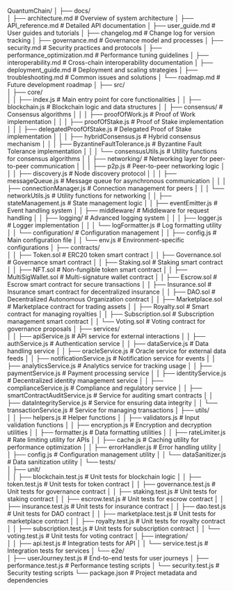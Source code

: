 QuantumChain/
│
├── docs/                  
│   ├── architecture.md                # Overview of system architecture
│   ├── API_reference.md                # Detailed API documentation
│   ├── user_guide.md                   # User guides and tutorials
│   ├── changelog.md                    # Change log for version tracking
│   ├── governance.md                    # Governance model and processes
│   ├── security.md                     # Security practices and protocols
│   ├── performance_optimization.md      # Performance tuning guidelines
│   ├── interoperability.md              # Cross-chain interoperability documentation
│   ├── deployment_guide.md              # Deployment and scaling strategies
│   ├── troubleshooting.md               # Common issues and solutions
│   └── roadmap.md                       # Future development roadmap
│
├── src/                   
│   ├── core/              
│   │   ├── index.js                    # Main entry point for core functionalities
│   │   ├── blockchain.js                # Blockchain logic and data structures
│   │   ├── consensus/                   # Consensus algorithms
│   │   │   ├── proofOfWork.js           # Proof of Work implementation
│   │   │   ├── proofOfStake.js          # Proof of Stake implementation
│   │   │   ├── delegatedProofOfStake.js  # Delegated Proof of Stake implementation
│   │   │   ├── hybridConsensus.js        # Hybrid consensus mechanism
│   │   │   ├── ByzantineFaultTolerance.js # Byzantine Fault Tolerance implementation
│   │   │   └── consensusUtils.js         # Utility functions for consensus algorithms
│   │   ├── networking/                  # Networking layer for peer-to-peer communication
│   │   │   ├── p2p.js                   # Peer-to-peer networking logic
│   │   │   ├── discovery.js              # Node discovery protocol
│   │   │   ├── messageQueue.js           # Message queue for asynchronous communication
│   │   │   ├── connectionManager.js       # Connection management for peers
│   │   │   └── networkUtils.js           # Utility functions for networking
│   │   ├── stateManagement.js            # State management logic
│   │   ├── eventEmitter.js               # Event handling system
│   │   ├── middleware/                   # Middleware for request handling
│   │   ├── logging/                      # Advanced logging system
│   │   │   ├── logger.js                 # Logger implementation
│   │   │   └── logFormatter.js           # Log formatting utility
│   │   └── configuration/                # Configuration management
│   │       ├── config.js                 # Main configuration file
│   │       └── env.js                    # Environment-specific configurations
│   ├── contracts/         
│   │   ├── Token.sol                    # ERC20 token smart contract
│   │   ├── Governance.sol                # Governance smart contract
│   │   ├── Staking.sol                  # Staking smart contract
│   │   ├── NFT.sol                      # Non-fungible token smart contract
│   │   ├── MultiSigWallet.sol           # Multi-signature wallet contract
│   │   ├── Escrow.sol                   # Escrow smart contract for secure transactions
│   │   ├── Insurance.sol                 # Insurance smart contract for decentralized insurance
│   │   ├── DAO.sol                      # Decentralized Autonomous Organization contract
│   │   ├── Marketplace.sol               # Marketplace contract for trading assets
│   │   ├── Royalty.sol                   # Smart contract for managing royalties
│   │   ├── Subscription.sol              # Subscription management smart contract
│   │   └── Voting.sol                    # Voting contract for governance proposals
│   ├── services/          
│   │   ├── apiService.js                # API service for external interactions
│   │   ├── authService.js               # Authentication service
│   │   ├── dataService.js               # Data handling service
│   │   ├── oracleService.js             # Oracle service for external data feeds
│   │   ├── notificationService.js        # Notification service for events
│   │   ├── analyticsService.js           # Analytics service for tracking usage
│   │   ├── paymentService.js             # Payment processing service
│   │   ├── identityService.js            # Decentralized identity management service
│   │   ├── complianceService.js          # Compliance and regulatory service
│   │   ├── smartContractAuditService.js  # Service for auditing smart contracts
│   │   ├── dataIntegrityService.js       # Service for ensuring data integrity
│   │   └── transactionService.js         # Service for managing transactions
│   ├── utils/             
│   │   ├── helpers.js                   # Helper functions
│   │   ├── validators.js                 # Input validation functions
│   │   ├── encryption.js                 # Encryption and decryption utilities
│   │   ├── formatter.js                  # Data formatting utilities
│   │   ├── rateLimiter.js                # Rate limiting utility for APIs
│   │   ├── cache.js                      # Caching utility for performance optimization
│   │   ├── errorHandler.js               # Error handling utility
│   │   ├── config.js                     # Configuration management utility
│   │   └── dataSanitizer.js             # Data sanitization utility
│   └── tests/             
│       ├── unit/           
│       │   ├── blockchain.test.js        # Unit tests for blockchain logic
│       │   ├── token.test.js             # Unit tests for token contract
│       │   ├── governance.test.js        # Unit tests for governance contract
│       │   ├── staking.test.js           # Unit tests for staking contract
│       │   ├── escrow.test.js            # Unit tests for escrow contract
│       │   ├── insurance.test.js         # Unit tests for insurance contract
│       │   ├── dao.test.js               # Unit tests for DAO contract
│       │   ├── marketplace.test.js       # Unit tests for marketplace contract
│       │   ├── royalty.test.js           # Unit tests for royalty contract
│       │   ├── subscription.test.js       # Unit tests for subscription contract
│       │   └── voting.test.js             # Unit tests for voting contract
│       ├── integration/       
│       │   ├── api.test.js              # Integration tests for API
│       │   └── service.test.js           # Integration tests for services
│       └── e2e/               
│           ├── userJourney.test.js      # End-to-end tests for user journeys
│           ├── performance.test.js       # Performance testing scripts
│           └── security.test.js          # Security testing scripts
└── package.json                       # Project metadata and dependencies
